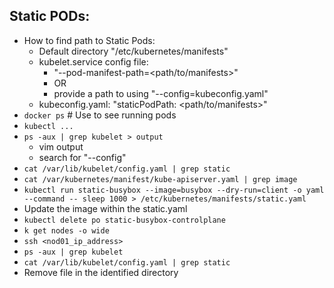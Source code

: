 ## Static PODs:
- How to find path to Static Pods:
  - Default directory "/etc/kubernetes/manifests"
  - kubelet.service config file:
    - "--pod-manifest-path=<path/to/manifests>"
    - OR
    - provide a path to using "--config=kubeconfig.yaml"
  - kubeconfig.yaml: "staticPodPath: <path/to/manifests>"
- `docker ps` # Use to see running pods
- `kubectl ...`
- `ps -aux | grep kubelet > output`
  - vim output
  - search for "--config"
- `cat /var/lib/kubelet/config.yaml | grep static`
- `cat /var/kubernetes/manifest/kube-apiserver.yaml | grep image`
- `kubectl run static-busybox --image=busybox --dry-run=client -o yaml --command -- sleep 1000 > /etc/kubernetes/manifests/static.yaml`
- Update the image within the static.yaml
- `kubectl delete po static-busybox-controlplane`
- `k get nodes -o wide`
- `ssh <nod01_ip_address>`
- `ps -aux | grep kubelet`
- `cat /var/lib/kubelet/config.yaml | grep static`
- Remove file in the identified directory